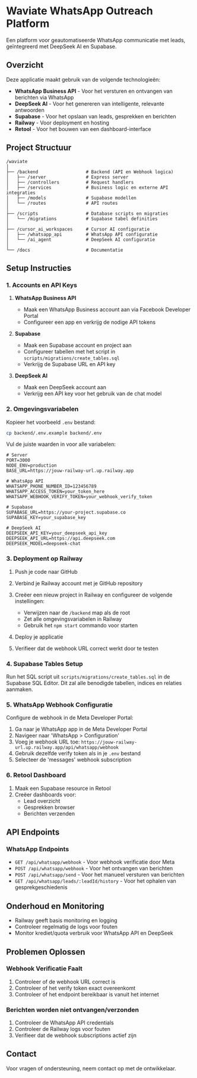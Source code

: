# Waviate WhatsApp Outreach Platform

Een platform voor geautomatiseerde WhatsApp communicatie met leads, geïntegreerd met DeepSeek AI en Supabase.

## Overzicht

Deze applicatie maakt gebruik van de volgende technologieën:

- **WhatsApp Business API** - Voor het versturen en ontvangen van berichten via WhatsApp
- **DeepSeek AI** - Voor het genereren van intelligente, relevante antwoorden
- **Supabase** - Voor het opslaan van leads, gesprekken en berichten
- **Railway** - Voor deployment en hosting
- **Retool** - Voor het bouwen van een dashboard-interface

## Project Structuur

```
/waviate
│
├── /backend                  # Backend (API en Webhook logica)
│   ├── /server               # Express server
│   ├── /controllers          # Request handlers
│   ├── /services             # Business logic en externe API integraties
│   ├── /models               # Supabase modellen
│   └── /routes               # API routes
│
├── /scripts                  # Database scripts en migraties
│   └── /migrations           # Supabase tabel definities
│
├── /cursor_ai_workspaces     # Cursor AI configuratie
│   ├── /whatsapp_api         # WhatsApp API configuratie
│   └── /ai_agent             # DeepSeek AI configuratie
│
└── /docs                     # Documentatie
```

## Setup Instructies

### 1. Accounts en API Keys

1. **WhatsApp Business API**
   - Maak een WhatsApp Business account aan via Facebook Developer Portal
   - Configureer een app en verkrijg de nodige API tokens

2. **Supabase**
   - Maak een Supabase account en project aan
   - Configureer tabellen met het script in `scripts/migrations/create_tables.sql`
   - Verkrijg de Supabase URL en API key

3. **DeepSeek AI**
   - Maak een DeepSeek account aan
   - Verkrijg een API key voor het gebruik van de chat model

### 2. Omgevingsvariabelen

Kopieer het voorbeeld `.env` bestand:

```bash
cp backend/.env.example backend/.env
```

Vul de juiste waarden in voor alle variabelen:

```
# Server
PORT=3000
NODE_ENV=production
BASE_URL=https://jouw-railway-url.up.railway.app

# WhatsApp API
WHATSAPP_PHONE_NUMBER_ID=123456789
WHATSAPP_ACCESS_TOKEN=your_token_here
WHATSAPP_WEBHOOK_VERIFY_TOKEN=your_webhook_verify_token

# Supabase
SUPABASE_URL=https://your-project.supabase.co
SUPABASE_KEY=your_supabase_key

# DeepSeek AI
DEEPSEEK_API_KEY=your_deepseek_api_key
DEEPSEEK_API_URL=https://api.deepseek.com
DEEPSEEK_MODEL=deepseek-chat
```

### 3. Deployment op Railway

1. Push je code naar GitHub
2. Verbind je Railway account met je GitHub repository
3. Creëer een nieuw project in Railway en configureer de volgende instellingen:
   - Verwijzen naar de `/backend` map als de root
   - Zet alle omgevingsvariabelen in Railway
   - Gebruik het `npm start` commando voor starten

4. Deploy je applicatie
5. Verifieer dat de webhook URL correct werkt door te testen

### 4. Supabase Tables Setup

Run het SQL script uit `scripts/migrations/create_tables.sql` in de Supabase SQL Editor. Dit zal alle benodigde tabellen, indices en relaties aanmaken.

### 5. WhatsApp Webhook Configuratie

Configure de webhook in de Meta Developer Portal:

1. Ga naar je WhatsApp app in de Meta Developer Portal
2. Navigeer naar 'WhatsApp > Configuration'
3. Voeg je webhook URL toe: `https://jouw-railway-url.up.railway.app/api/whatsapp/webhook`
4. Gebruik dezelfde verify token als in je `.env` bestand
5. Selecteer de 'messages' webhook subscription

### 6. Retool Dashboard

1. Maak een Supabase resource in Retool
2. Creëer dashboards voor:
   - Lead overzicht
   - Gesprekken browser
   - Berichten verzenden

## API Endpoints

### WhatsApp Endpoints

- `GET /api/whatsapp/webhook` - Voor webhook verificatie door Meta
- `POST /api/whatsapp/webhook` - Voor het ontvangen van berichten
- `POST /api/whatsapp/send` - Voor het manueel versturen van berichten
- `GET /api/whatsapp/leads/:leadId/history` - Voor het ophalen van gesprekgeschiedenis

## Onderhoud en Monitoring

- Railway geeft basis monitoring en logging
- Controleer regelmatig de logs voor fouten
- Monitor krediet/quota verbruik voor WhatsApp API en DeepSeek

## Problemen Oplossen

### Webhook Verificatie Faalt

1. Controleer of de webhook URL correct is
2. Controleer of het verify token exact overeenkomt
3. Controleer of het endpoint bereikbaar is vanuit het internet

### Berichten worden niet ontvangen/verzonden

1. Controleer de WhatsApp API credentials
2. Controleer de Railway logs voor fouten
3. Verifieer dat de webhook subscriptions actief zijn

## Contact

Voor vragen of ondersteuning, neem contact op met de ontwikkelaar. 